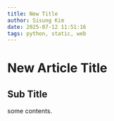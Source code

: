 ```yaml
---
title: New Title
author: Sisung Kim
date: 2025-07-12 11:51:16
tags: python, static, web
---
```


# New Article Title

## Sub Title

some contents. 
